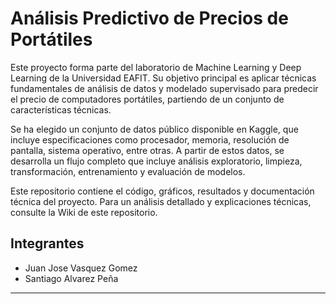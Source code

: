 
# Análisis Predictivo de Precios de Portátiles

Este proyecto forma parte del laboratorio de Machine Learning y Deep Learning de la Universidad EAFIT. Su objetivo principal es aplicar técnicas fundamentales de análisis de datos y modelado supervisado para predecir el precio de computadores portátiles, partiendo de un conjunto de características técnicas.

Se ha elegido un conjunto de datos público disponible en Kaggle, que incluye especificaciones como procesador, memoria, resolución de pantalla, sistema operativo, entre otras. A partir de estos datos, se desarrolla un flujo completo que incluye análisis exploratorio, limpieza, transformación, entrenamiento y evaluación de modelos.

Este repositorio contiene el código, gráficos, resultados y documentación técnica del proyecto. Para un análisis detallado y explicaciones técnicas, consulte la Wiki de este repositorio.

## Integrantes

- Juan Jose Vasquez Gomez
- Santiago Alvarez Peña

---
